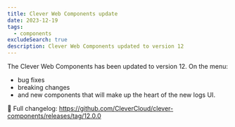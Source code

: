 ```yaml
---
title: Clever Web Components update
date: 2023-12-19
tags:
  - components
excludeSearch: true
description: Clever Web Components updated to version 12
---
```


The Clever Web Components has been updated to version 12. On the menu:

* bug fixes
* breaking changes
* and new components that will make up the heart of the new logs UI.

📖 Full changelog: <https://github.com/CleverCloud/clever-components/releases/tag/12.0.0>
